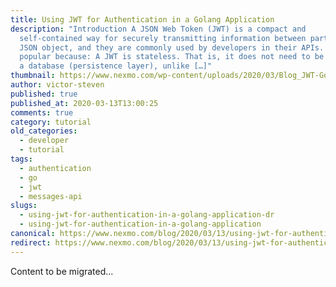 ```yaml
---
title: Using JWT for Authentication in a Golang Application
description: "Introduction A JSON Web Token (JWT) is a compact and
  self-contained way for securely transmitting information between parties as a
  JSON object, and they are commonly used by developers in their APIs. JWTs are
  popular because: A JWT is stateless. That is, it does not need to be stored in
  a database (persistence layer), unlike […]"
thumbnail: https://www.nexmo.com/wp-content/uploads/2020/03/Blog_JWT-Golang_Authentification_1200x600-2.png
author: victor-steven
published: true
published_at: 2020-03-13T13:00:25
comments: true
category: tutorial
old_categories:
  - developer
  - tutorial
tags:
  - authentication
  - go
  - jwt
  - messages-api
slugs:
  - using-jwt-for-authentication-in-a-golang-application-dr
  - using-jwt-for-authentication-in-a-golang-application
canonical: https://www.nexmo.com/blog/2020/03/13/using-jwt-for-authentication-in-a-golang-application-dr
redirect: https://www.nexmo.com/blog/2020/03/13/using-jwt-for-authentication-in-a-golang-application-dr
---
```

Content to be migrated...